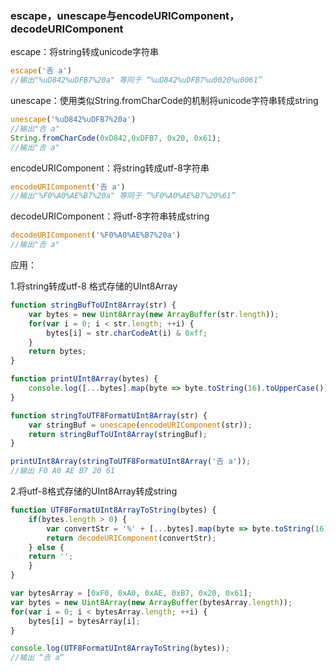 ### escape，unescape与encodeURIComponent，decodeURIComponent
escape：将string转成unicode字符串
```JAVASCRIPT
escape('𠮷 a')
//输出"%uD842%uDFB7%20a" 等同于 “%uD842%uDFB7%u0020%u0061”
```
unescape：使用类似String.fromCharCode的机制将unicode字符串转成string
```JAVASCRIPT
unescape('%uD842%uDFB7%20a')
//输出"𠮷 a"
String.fromCharCode(0xD842,0xDFB7, 0x20, 0x61);
//输出"𠮷 a"
```
encodeURIComponent：将string转成utf-8字符串
```JAVASCRIPT
encodeURIComponent('𠮷 a')
//输出"%F0%A0%AE%B7%20a" 等同于 “%F0%A0%AE%B7%20%61”
```
decodeURIComponent：将utf-8字符串转成string
```JAVASCRIPT
decodeURIComponent('%F0%A0%AE%B7%20a')
//输出"𠮷 a"
```
应用：

1.将string转成utf-8 格式存储的UInt8Array
```JAVASCRIPT
function stringBufToUInt8Array(str) {
    var bytes = new Uint8Array(new ArrayBuffer(str.length));
    for(var i = 0; i < str.length; ++i) {
        bytes[i] = str.charCodeAt(i) & 0xff;
    }
    return bytes;
}

function printUInt8Array(bytes) {
    console.log([...bytes].map(byte => byte.toString(16).toUpperCase()).join(' '));
}

function stringToUTF8FormatUInt8Array(str) {
    var stringBuf = unescape(encodeURIComponent(str));
    return stringBufToUInt8Array(stringBuf);
}

printUInt8Array(stringToUTF8FormatUInt8Array('𠮷 a'));
//输出 F0 A0 AE B7 20 61
```
2.将utf-8格式存储的UInt8Array转成string
```JAVASCRIPT
function UTF8FormatUInt8ArrayToString(bytes) {
    if(bytes.length > 0) {
        var convertStr = '%' + [...bytes].map(byte => byte.toString(16).toUpperCase()).join('%');
        return decodeURIComponent(convertStr);
    } else {
    return '';
    }
}

var bytesArray = [0xF0, 0xA0, 0xAE, 0xB7, 0x20, 0x61];
var bytes = new Uint8Array(new ArrayBuffer(bytesArray.length));
for(var i = 0; i < bytesArray.length; ++i) {
    bytes[i] = bytesArray[i];
}

console.log(UTF8FormatUInt8ArrayToString(bytes));
//输出 “𠮷 a”
```
